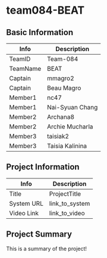 # team084-BEAT

## Basic Information

|   Info      |        Description     |
| ----------- | ---------------------- |
| TeamID      |        Team-084        |
| TeamName    |           BEAT         |
| Captain     |          mmagro2       |
| Captain     |          Beau Magro    |
| Member1     |          nc47          |
| Member1     |     Nai-Syuan Chang    |
| Member2     |         Archana8       |
| Member2     |         Archie Mucharla |
| Member3     |       taisiak2          |
| Member3     |       Taisia Kalinina   |

## Project Information

|   Info      |        Description     |
| ----------- | ---------------------- |
|  Title      |       ProjectTitle     |
| System URL  |      link_to_system    |
| Video Link  |      link_to_video     |

## Project Summary

This is a summary of the project!
